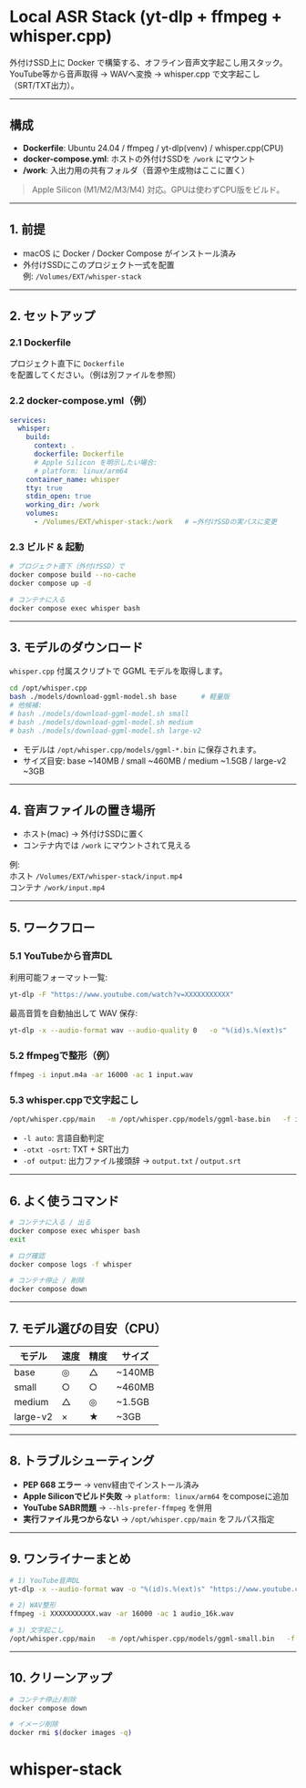 # Local ASR Stack (yt-dlp + ffmpeg + whisper.cpp)

外付けSSD上に Docker で構築する、オフライン音声文字起こし用スタック。  
YouTube等から音声取得 → WAVへ変換 → whisper.cpp で文字起こし（SRT/TXT出力）。

---

## 構成

- **Dockerfile**: Ubuntu 24.04 / ffmpeg / yt-dlp(venv) / whisper.cpp(CPU)
- **docker-compose.yml**: ホストの外付けSSDを `/work` にマウント
- **/work**: 入出力用の共有フォルダ（音源や生成物はここに置く）

> Apple Silicon (M1/M2/M3/M4) 対応。GPUは使わずCPU版をビルド。

---

## 1. 前提

- macOS に Docker / Docker Compose がインストール済み
- 外付けSSDにこのプロジェクト一式を配置  
  例: `/Volumes/EXT/whisper-stack`

---

## 2. セットアップ

### 2.1 Dockerfile

プロジェクト直下に `Dockerfile` を配置してください。（例は別ファイルを参照）

### 2.2 docker-compose.yml（例）

```yaml
services:
  whisper:
    build:
      context: .
      dockerfile: Dockerfile
      # Apple Silicon を明示したい場合:
      # platform: linux/arm64
    container_name: whisper
    tty: true
    stdin_open: true
    working_dir: /work
    volumes:
      - /Volumes/EXT/whisper-stack:/work   # ←外付けSSDの実パスに変更
```

### 2.3 ビルド & 起動

```bash
# プロジェクト直下（外付けSSD）で
docker compose build --no-cache
docker compose up -d

# コンテナに入る
docker compose exec whisper bash
```

---

## 3. モデルのダウンロード

`whisper.cpp` 付属スクリプトで GGML モデルを取得します。

```bash
cd /opt/whisper.cpp
bash ./models/download-ggml-model.sh base      # 軽量版
# 他候補:
# bash ./models/download-ggml-model.sh small
# bash ./models/download-ggml-model.sh medium
# bash ./models/download-ggml-model.sh large-v2
```

- モデルは `/opt/whisper.cpp/models/ggml-*.bin` に保存されます。
- サイズ目安: base ~140MB / small ~460MB / medium ~1.5GB / large-v2 ~3GB

---

## 4. 音声ファイルの置き場所

- ホスト(mac) → 外付けSSDに置く  
- コンテナ内では `/work` にマウントされて見える  

例:  
ホスト `/Volumes/EXT/whisper-stack/input.mp4`  
コンテナ `/work/input.mp4`

---

## 5. ワークフロー

### 5.1 YouTubeから音声DL

利用可能フォーマット一覧:

```bash
yt-dlp -F "https://www.youtube.com/watch?v=XXXXXXXXXXX"
```

最高音質を自動抽出して WAV 保存:

```bash
yt-dlp -x --audio-format wav --audio-quality 0   -o "%(id)s.%(ext)s"   "https://www.youtube.com/watch?v=XXXXXXXXXXX"
```

### 5.2 ffmpegで整形（例）

```bash
ffmpeg -i input.m4a -ar 16000 -ac 1 input.wav
```

### 5.3 whisper.cppで文字起こし

```bash
/opt/whisper.cpp/main   -m /opt/whisper.cpp/models/ggml-base.bin   -f input.wav   -l auto   -otxt -osrt   -of output
```

- `-l auto`: 言語自動判定
- `-otxt -osrt`: TXT + SRT出力
- `-of output`: 出力ファイル接頭辞 → `output.txt` / `output.srt`

---

## 6. よく使うコマンド

```bash
# コンテナに入る / 出る
docker compose exec whisper bash
exit

# ログ確認
docker compose logs -f whisper

# コンテナ停止 / 削除
docker compose down
```

---

## 7. モデル選びの目安（CPU）

| モデル      | 速度 | 精度 | サイズ |
|-------------|------|------|--------|
| base        | ◎    | △    | ~140MB |
| small       | ○    | ○    | ~460MB |
| medium      | △    | ◎    | ~1.5GB |
| large-v2    | ×    | ★    | ~3GB   |

---

## 8. トラブルシューティング

- **PEP 668 エラー** → venv経由でインストール済み
- **Apple Siliconでビルド失敗** → `platform: linux/arm64` をcomposeに追加
- **YouTube SABR問題** → `--hls-prefer-ffmpeg` を併用
- **実行ファイル見つからない** → `/opt/whisper.cpp/main` をフルパス指定

---

## 9. ワンライナーまとめ

```bash
# 1) YouTube音声DL
yt-dlp -x --audio-format wav -o "%(id)s.%(ext)s" "https://www.youtube.com/watch?v=XXXXXXXXXXX"

# 2) WAV整形
ffmpeg -i XXXXXXXXXXX.wav -ar 16000 -ac 1 audio_16k.wav

# 3) 文字起こし
/opt/whisper.cpp/main   -m /opt/whisper.cpp/models/ggml-small.bin   -f audio_16k.wav   -l auto   -otxt -osrt -of transcript
```

---

## 10. クリーンアップ

```bash
# コンテナ停止/削除
docker compose down

# イメージ削除
docker rmi $(docker images -q)
```
# whisper-stack
